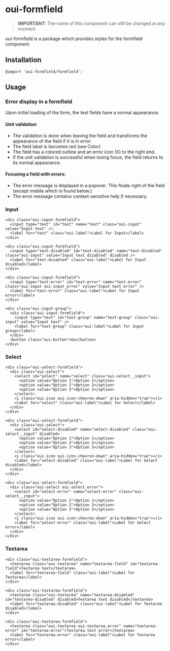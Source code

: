 # oui-formfield

<component-status cx-design="complete" ux="prototype"></component-status>

> **IMPORTANT:** The name of this component can still be changed at any moment.

oui-formfield is a package which provides styles for the formfield component.

## Installation

```less
@import 'oui-formfield/formfield';
```

## Usage
### Error display in a formfield
Upon initial loading of the form, the text fields have a normal appearance.
#### Unit validation

* The validation is done when leaving the field and transforms the appearance of the field if it is in error.
* The field label is becomes red (see Color)
* The field has a colored outline and an error icon (X) to the right end.  
* If the unit validation is successful when losing focus, the field returns to its normal appearance.

#### Focusing a field with errors:

* The error message is displayed in a popover. This floats right of the field (except mobile which is found below.)
* The error message contains context-sensitive help if necessary.

### Input

```html:preview
<div class="oui-input-formfield">
  <input type="text" id="text" name="text" class="oui-input" value="Input text" />
  <label for="text" class="oui-label">Label for Input</label>
</div>

<div class="oui-input-formfield">
  <input type="text-disabled" id="text-disabled" name="text-disabled" class="oui-input" value="Input text disabled" disabled />
  <label for="text-disabled" class="oui-label">Label for Input disabled</label>
</div>

<div class="oui-input-formfield">
  <input type="text-error" id="text-error" name="text-error" class="oui-input oui-input_error" value="Input text error" />
  <label for="text-error" class="oui-label">Label for Input error</label>
</div>

<div class="oui-input-group">
  <div class="oui-input-formfield">
    <input type="text" id="text-group" name="text-group" class="oui-input" value="Input text" />
    <label for="text-group" class="oui-label">Label for Input group</label>
  </div>
  <button class="oui-button">Go</button>
</div>
```

### Select

```html:preview
<div class="oui-select-formfield">
  <div class="oui-select">
    <select id="select" name="select" class="oui-select__input">
      <option value="Option 1">Option 1</option>
      <option value="Option 2">Option 2</option>
      <option value="Option 3">Option 3</option>
    </select>
    <i class="oui-icon oui-icon-chevron-down" aria-hidden="true"></i>
    <label for="select" class="oui-label">Label for Select</label>
  </div>
</div>

<div class="oui-select-formfield">
  <div class="oui-select">
    <select id="select-disabled" name="select-disabled" class="oui-select__input" disabled>
      <option value="Option 1">Option 1</option>
      <option value="Option 2">Option 2</option>
      <option value="Option 3">Option 3</option>
    </select>
    <i class="oui-icon oui-icon-chevron-down" aria-hidden="true"></i>
    <label for="select-disabled" class="oui-label">Label for Select disabled</label>
  </div>
</div>

<div class="oui-select-formfield">
  <div class="oui-select oui-select_error">
    <select id="select-error" name="select-error" class="oui-select__input">
      <option value="Option 1">Option 1</option>
      <option value="Option 2">Option 2</option>
      <option value="Option 3">Option 3</option>
    </select>
    <i class="oui-icon oui-icon-chevron-down" aria-hidden="true"></i>
    <label for="select-error" class="oui-label">Label for Select error</label>
  </div>
</div>
```

### Textarea

```html:preview
<div class="oui-textarea-formfield">
  <textarea class="oui-textarea" name="textarea-field" id="textarea-field">Textarea text</textarea>
  <label for="textarea-field" class="oui-label">Label for Textarea</label>
</div>

<div class="oui-textarea-formfield">
  <textarea class="oui-textarea" name="textarea-disabled" id="textarea-disabled" disabled>Textarea text disabled</textarea>
  <label for="textarea-disabled" class="oui-label">Label for Textarea disabled</label>
</div>

<div class="oui-textarea-formfield">
  <textarea class="oui-textarea oui-textarea_error" name="textarea-error" id="textarea-error">Textarea text error</textarea>
  <label for="textarea-error" class="oui-label">Label for Textarea error</label>
</div>
```
